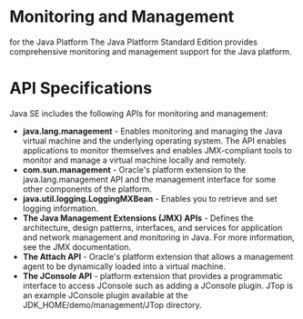 # Monitoring and Management
for the Java Platform
The Java Platform Standard Edition provides comprehensive monitoring and management support for the Java platform. 

# API Specifications
Java SE includes the following APIs for monitoring and management:

* **java.lang.management** - Enables monitoring and managing the Java virtual machine and the underlying operating system.  The API enables applications to monitor themselves and enables JMX-compliant tools to monitor and manage a virtual machine locally and remotely.
* **com.sun.management** - Oracle's platform extension to the java.lang.management API and the management interface for some other components of the platform.
* **java.util.logging.LoggingMXBean** - Enables you to retrieve and set logging information.
* **The Java Management Extensions (JMX) APIs** - Defines the architecture, design patterns, interfaces, and services for application and network management and monitoring in Java. For more information, see the JMX documentation.
* **The Attach API** - Oracle's platform extension that allows a management agent to be dynamically loaded into a virtual machine.
* **The JConsole API** - platform extension that provides a programmatic interface to access JConsole such as adding a JConsole plugin. JTop is an example JConsole plugin available at the JDK_HOME/demo/management/JTop directory.